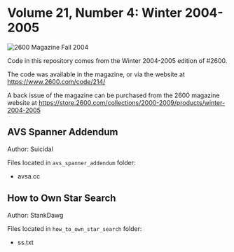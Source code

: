 # Volume 21, Number 4: Winter 2004-2005

![2600 Magazine Fall 2004](https://www.2600.com/sites/default/files/styles/large/public/wi041.gif)

Code in this repository comes from the Winter 2004-2005 edition of #2600.

The code was available in the magazine, or via the website at https://www.2600.com/code/214/

A back issue of the magazine can be purchased from the 2600 magazine website at https://store.2600.com/collections/2000-2009/products/winter-2004-2005


## AVS Spanner Addendum
Author: Suicidal


Files located in `avs_spanner_addendum` folder:

* avsa.cc


## How to Own Star Search
Author: StankDawg


Files located in `how_to_own_star_search` folder:

* ss.txt 




